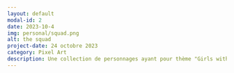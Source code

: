 ```yaml
---
layout: default
modal-id: 2
date: 2023-10-4
img: personal/squad.png
alt: the squad
project-date: 24 octobre 2023
category: Pixel Art
description: Une collection de personnages ayant pour thème "Girls with Guns" que j'ai conçu avec mon amie et dessiné.
---
```

